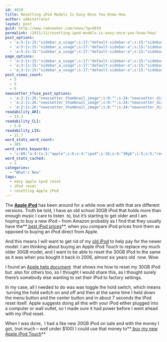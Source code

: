 ```yaml
---
id: 4019
title: Resetting iPod Models Is Easy Once You Know How
author: adminstrator
layout: post
guid: http://www.ramseeker.com/news/?p=4019
permalink: /2011/11/resetting-ipod-models-is-easy-once-you-know-how/
post_options:
  - 'a:5:{s:15:"sidebar_a_usage";s:17:"default-sidebar-a";s:15:"sidebar_b_usage";s:17:"default-sidebar-b";s:9:"hwa_usage";s:17:"default-headerbar";s:8:"ad_above";s:0:"";s:8:"ad_below";s:0:"";}'
  - 'a:5:{s:15:"sidebar_a_usage";s:17:"default-sidebar-a";s:15:"sidebar_b_usage";s:17:"default-sidebar-b";s:9:"hwa_usage";s:17:"default-headerbar";s:8:"ad_above";s:0:"";s:8:"ad_below";s:0:"";}'
  - 'a:5:{s:15:"sidebar_a_usage";s:17:"default-sidebar-a";s:15:"sidebar_b_usage";s:17:"default-sidebar-b";s:9:"hwa_usage";s:17:"default-headerbar";s:8:"ad_above";s:0:"";s:8:"ad_below";s:0:"";}'
page_options:
  - 'a:3:{s:15:"sidebar_a_usage";s:17:"default-sidebar-a";s:15:"sidebar_b_usage";s:17:"default-sidebar-b";s:9:"hwa_usage";s:17:"default-headerbar";}'
  - 'a:3:{s:15:"sidebar_a_usage";s:17:"default-sidebar-a";s:15:"sidebar_b_usage";s:17:"default-sidebar-b";s:9:"hwa_usage";s:17:"default-headerbar";}'
  - 'a:3:{s:15:"sidebar_a_usage";s:17:"default-sidebar-a";s:15:"sidebar_b_usage";s:17:"default-sidebar-b";s:9:"hwa_usage";s:17:"default-headerbar";}'
post_views_count:
  - 5
  - 5
  - 5
newssetter_tfuse_post_options:
  - 'a:2:{s:26:"newssetter_thumbnail_image";s:0:"";s:24:"newssetter_disable_image";s:4:"true";}'
  - 'a:2:{s:26:"newssetter_thumbnail_image";s:0:"";s:24:"newssetter_disable_image";s:4:"true";}'
  - 'a:2:{s:26:"newssetter_thumbnail_image";s:0:"";s:24:"newssetter_disable_image";s:4:"true";}'
readability_ARI:
  - 13.3
readability_CLI:
  - 5.6
readability_LIX:
  - 21.7
word_stats_word_count:
  - 305
word_stats_keywords:
  - 's:69:"a:4:{s:5:"apple";i:6;s:4:"ipod";i:16;s:4:"30gb";i:5;s:5:"reset";i:4;}";'
word_stats_cached:
  - 1
categories:
  - "What's New"
tags:
  - easy apple ipod reset
  - iPod reset
  - resetting Apple iPod
---
```

The **[Apple iPod][1]** has been around for a while now and with that are different versions. Truth be told, I have an old school 30GB iPod that holds more than enough music I care to listen  to, but it&#8217;s starting to get older and I am hoping to buy a new iPod &#8211; from Amazon probably as I find that they usually have the**[ best iPod prices][1]**, when you compare iPod prices from them as opposed to buying an iPod direct from Apple.

And this means I will want to get rid of my [old iPod][2] to help pay for the newer model. I am thinking about buying an Apple iPod Touch to replace my much older 30GB model, and I want to be able to reset the 30GB iPod to the same as it was when you bought it back in 2006, almost six years old  now. Wow.

I found an [Apple help document][3]  that shows me how to reset my 30GB iPod but  also for others too, so I thought I would share this, as I thought surely there&#8217;s somebody else wanting to set their iPod to factory settings.

In my case, all I needed to do was was toggle the hold switch, which means  turning the hold switch on and off and then at the same time I held down the menu button and the center button and in about 7 seconds the iPod reset itself. Apple suggests doing all this with your iPod either plugged into a computer or wall outlet, so I made sure it had power before I went ahead with my iPod reset.

When I was done,  I had a like new 30GB iPod on sale and with the money I got, (not much &#8211; well under $100) I could use that money to**[ buy my new Apple iPod Touch][4]**

&nbsp;

&nbsp;

 [1]: http://www.amazon.com/mn/search/?_encoding=UTF8&x=0&tag=ramseeker-20&linkCode=ur2&y=0&camp=1789&creative=390957&field-keywords=ipod&url=search-alias%3Daps
 [2]: http://www.everymac.com/systems/apple/ipod/specs/ipod-5th-generation-enhanced-specs.html
 [3]: http://support.apple.com/kb/HT1320
 [4]: http://www.amazon.com/gp/product/B001FA1O0O/ref=as_li_ss_tl?ie=UTF8&tag=ramseeker-20&linkCode=as2&camp=1789&creative=390957&creativeASIN=B001FA1O0O